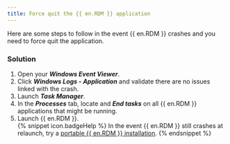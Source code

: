 ```yaml
---
title: Force quit the {{ en.RDM }} application
---
```

Here are some steps to follow in the event {{ en.RDM }} crashes and you need to force quit the application.
### Solution
1. Open your ***Windows Event Viewer***.
2. Click ***Windows Logs - Application*** and validate there are no issues linked with the crash.
3. Launch ***Task Manager***.
4. In the ***Processes*** tab, locate and ***End tasks*** on all {{ en.RDM }} applications that might be running.
5. Launch {{ en.RDM }}.  
{% snippet icon.badgeHelp %}
In the event {{ en.RDM }} still crashes at relaunch, try a [portable {{ en.RDM }} installation](/kb/remote-desktop-manager/how-to-articles/portable-rdm-installation/).
{% endsnippet %}
